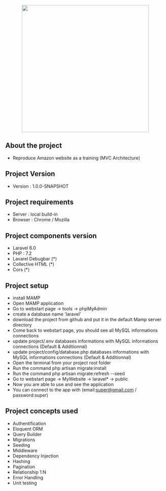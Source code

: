 <p align="center"><img src="https://upload.wikimedia.org/wikipedia/commons/9/95/Vue.js_Logo_2.svg" width="400"></p>


## About the project

- Reproduce Amazon website as a training (MVC Architecture)

## Project Version

- Version : 1.0.0-SNAPSHOT


## Project requirements

- Server : local build-in
- Browser : Chrome / Mozilla

## Project components version

- Laravel 6.0
- PHP : 7.2
- Lavarel Debugbar (*)
- Collective HTML (*)
- Cors (*)

## Project setup

- install MAMP
- Open MAMP application
- Go to webstart page -> tools -> phpMyAdmin
- create a database name 'laravel'
- download the project from github and put it in the default Mamp server directory
- Come back to webstart page, you should see all MySQL informations connections 
- update project/.env databases informations with MySQL informations connections  (Default & Additionnal)
- update project/config/database.php databases informations with MySQL informations connections (Default & Additionnal)
- Open the terminal from your project root folder
- Run the command php artisan migrate:install
- Run the command php artisan migrate:refresh --seed
- Go to webstart page -> MyWebsite -> laravel* -> public
- Now you are able to use and see the application
- You can connect to the app with (email:super@gmail.com / password:super)

## Project concepts used
- Authentification
- Eloquent ORM
- Query Builder
- Migrations
- Seeding
- Middleware
- Dependency Injection
- Hashing
- Pagination
- Relationship 1:N
- Error Handling
- Unit testing

